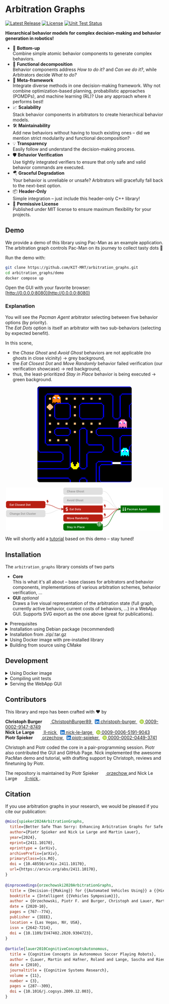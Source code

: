 # Arbitration Graphs

[![Latest Release](https://img.shields.io/github/v/release/KIT-MRT/arbitration_graphs?color=green)](https://github.com/KIT-MRT/arbitration_graphs/releases)
[![License](https://img.shields.io/github/license/KIT-MRT/arbitration_graphs)](./LICENSE)
[![Unit Test Status](https://img.shields.io/github/actions/workflow/status/KIT-MRT/arbitration_graphs/run-unit-tests.yaml?branch=main&label=tests)](https://github.com/KIT-MRT/arbitration_graphs/actions/workflows/run-unit-tests.yaml?query=branch%3Amain)

**Hierarchical behavior models for complex decision-making and behavior generation in robotics!**

<!-- 
TODO: add example arbitration graph from robotics (with POMDP, RL methods)
<img
  src="./docs/assets/img/pacman_arbitrator_safe.svg"
  alt="Example arbitration graph from robotics"
  style="margin:10px; width: 50%"
  align="right"
/>
-->

- 🌱 **Bottom-up**  
  Combine simple atomic behavior components to generate complex behaviors.
- 🧩 **Functional decomposition**  
  Behavior components address *How to do it?* and *Can we do it?*, while Arbitrators decide *What to do?*
 - 🧠 **Meta-framework**  
  Integrate diverse methods in one decision-making framework. Why not combine optimization-based planning, probabilistic approaches (POMDPs), and machine learning (RL)? Use any approach where it performs best!
- 📈 **Scalability**  
  Stack behavior components in arbitrators to create hierarchical behavior models.
- 🛠️ **Maintainability**  
  Add new behaviors without having to touch existing ones – did we mention strict modularity and functional decomposition?
- 💡 **Transparency**  
  Easily follow and understand the decision-making process.
- 🛡️ **Behavior Verification**  
  Use tightly integrated verifiers to ensure that only safe and valid behavior commands are executed.
- 🪂 **Graceful Degradation**  
  Your behavior is unreliable or unsafe? Arbitrators will gracefully fall back to the next-best option.
- 📦 **Header-Only**  
  Simple integration – just include this header-only C++ library!
- 📜 **Permissive License**  
  Published under MIT license to ensure maximum flexibility for your projects.


## Demo

We provide a demo of this library using Pac-Man as an example application.  
The arbitration graph controls Pac-Man on its journey to collect tasty dots 🍬

Run the demo with:

```bash
git clone https://github.com/KIT-MRT/arbitration_graphs.git
cd arbitration_graphs/demo
docker compose up
```

Open the GUI with your favorite browser:  
[http://0.0.0.0:8080](http://0.0.0.0:8080)

### Explanation

You will see the *Pacman Agent* arbitrator selecting between five behavior options (by priority).  
The *Eat Dots* option is itself an arbitrator with two sub-behaviors (selecting by expected benefit).

In this scene,
- the *Chase Ghost* and *Avoid Ghost* behaviors are not applicable (no ghosts in close vicinity) → grey background,
- the *Eat Closest Dot* and *Move Randomly* behavior failed verification (our verification showcase) → red background,
- thus, the least-prioritized *Stay in Place* behavior is being executed → green background.

<p align="center">
  <img src="docs/assets/img/pacman_scenario_cropped.png" width="300" />
</p>
<p align="center">
  <img src="docs/assets/img/pacman_arbitrator_safe.svg" width="500" /> 
</p>


We will shortly add a [tutorial](https://github.com/KIT-MRT/arbitration_graphs/pull/51) based on this demo – stay tuned! 


## Installation

The `arbitration_graphs` library consists of two parts
- **Core**  
  This is what it's all about – base classes for arbitrators and behavior components, implementations of various arbitration schemes, behavior verification, …
- **GUI** *optional*  
  Draws a live visual representation of the arbitration state (full graph, currently active behavior, current costs of behaviors, …) in a WebApp GUI. Supports SVG export as the one above (great for publications).

<details>
<summary>Prerequisites</summary>

First make sure all dependencies are installed:
- [glog](https://github.com/google/glog)
- [util_caching](https://github.com/KIT-MRT/util_caching)
- [yaml-cpp](https://github.com/jbeder/yaml-cpp)
- [Googletest](https://github.com/google/googletest) (optional, if you want to build unit tests)
- [Crow](https://crowcpp.org) (optional, needed for GUI only)

See also the [`Dockerfile`](./Dockerfile) for how to install these packages under Debian or Ubuntu.
</details>

<details>
<summary>Installation using Debian package (recommended)</summary>

We provide a Debian package for easy installation on Debian-based distributions.
Download the latest `.deb` packages for the [core library](https://github.com/KIT-MRT/arbitration_graphs/releases/latest/download/libarbitration-graphs-core-dev.deb)
and optionally for [the gui](https://github.com/KIT-MRT/arbitration_graphs/releases/latest/download/libarbitration-graphs-gui-dev.deb) install them with `dpkg`:

```bash
sudo dpkg -i libarbitration-graphs-core-dev.deb
sudo dpkg -i libarbitration-graphs-gui-dev.deb
```
</details>

<details>
<summary>Installation from .zip/.tar.gz</summary>

As this is a header-only library, no platform-specific compilation is needed.
So, you can also install the files directly from our release [`.zip` or `.tar.gz` archives](https://github.com/KIT-MRT/arbitration_graphs/releases/latest):

```bash
tar xf arbitration_graphs-core.tar.gz --directory=/
tar xf arbitration_graphs-gui.tar.gz --directory=/
```

This installs into `/usr/[include,lib,share]/arbitration_graphs`.
Please read [Serving the WebApp GUI](#serving-the-webapp-gui) below, if you consider custom installation paths and want to use the GUI.

</details> 

<details>
<summary>Using Docker image with pre-installed library</summary>

We provide a Docker image with the library and all dependencies already installed globally.

```bash
docker pull ghcr.io/kit-mrt/arbitration_graphs
```

The library is located under `/usr/local/include/arbitration_graphs/` and `/usr/local/lib/cmake/arbitration_graphs/`.
So, it can be easily loaded with CMake:

```cmake
find_package(arbitration_graphs REQUIRED)
```

</details>

<details>
<summary>Building from source using CMake</summary>

Clone the repository:

```bash
git clone https://github.com/KIT-MRT/arbitration_graphs.git
cd arbitration_graphs
```

Compile and install the project with CMake:

```bash
mkdir -p arbitration_graphs/build
cd arbitration_graphs/build
cmake ..
cmake --build .
sudo cmake --install .
```

In order to skip compiling the GUI, use `cmake -DBUILD_GUI=false ..` instead.

</details>


## Development

<details>
<summary>Using Docker image</summary>

Clone the repository and run the development image

```bash
git clone https://github.com/KIT-MRT/arbitration_graphs.git
cd arbitration_graphs
docker compose build
docker compose run --rm arbitration_graphs_devel
```

This mounts the source into the container's `/home/blinky/arbitration_graphs` folder.
There, you can edit the source code, compile and run the tests etc.

</details>


<details>
<summary>Compiling unit tests</summary>

In order to compile with tests define `BUILD_TESTS=true`
```bash
mkdir -p arbitration_graphs/build
cd arbitration_graphs/build
cmake -DBUILD_TESTS=true ..
cmake --build . -j9
```

Run all unit tests with CTest:

```bash
cmake --build . --target test
```

</details>


<details>
<summary>Serving the WebApp GUI</summary>

The GUI consists of
- a web server with static WebApp files, see [`gui/app`](./gui/app)
- a websocket server providing the arbitration graph state to the WebApp

In order to serve the WebApp files, their location must be known to the executable running the web server.
By default (and without further setup), we support these locations:
- the install path, i.e. `/opt/share/arbitration_graphs`
- the current source path for local builds, i.e. `/home/blinky/arbitration_graphs/gui/app/arbitration_graphs` (only works, if no installation has been found)

If you intend to override these, please use the `APP_DIRECTORY` environment variable to define the WebApp path:

```
APP_DIRECTORY=/my/custom/app/path my_awesome_executable
```

</details>


## Contributors

This library and repo has been crafted with ❤️ by

**Christoph Burger**
&nbsp;
<a href="https://github.com/ChristophBurger89" aria-label="View GitHub profile">
  <img class="github-logo" style="height:1em; position: relative; top:.2em" src="docs/assets/img/github-mark-white.svg" alt="GitHub Invertocat"/>
  ChristophBurger89
</a>
&nbsp;
<a href="https://www.linkedin.com/in/christoph-burger" aria-label="View LinkedIn profile">
  <img style="height:1em; position: relative; top:.2em" src="docs/assets/img/In-Blue-128@2x.png" alt="LinkedIn logo"/>
  christoph-burger
</a>
&nbsp;
<a href="https://orcid.org/0009-0002-9147-8749" aria-label="View ORCID record">
  <img style="height:1em; position: relative; top:.2em" src="docs/assets/img/ORCID-iD_icon_vector.svg" alt="ORCID iD"/>
  0009-0002-9147-8749
</a><br>
**Nick Le Large**
&nbsp;
<a href="https://github.com/ll-nick" aria-label="View GitHub profile">
  <img class="github-logo" style="height:1em; position: relative; top:.2em" src="docs/assets/img/github-mark-white.svg" alt="GitHub Invertocat"/>
  ll-nick
</a>
&nbsp;
<a href="https://www.linkedin.com/in/nick-le-large" aria-label="View LinkedIn profile">
  <img style="height:1em; position: relative; top:.2em" src="docs/assets/img/In-Blue-128@2x.png" alt="LinkedIn logo"/>
  nick-le-large
</a>
&nbsp;
<a href="https://orcid.org/0009-0006-5191-9043" aria-label="View ORCID record">
  <img style="height:1em; position: relative; top:.2em" src="docs/assets/img/ORCID-iD_icon_vector.svg" alt="ORCID iD"/>
  0009-0006-5191-9043
</a><br>
**Piotr Spieker**
&nbsp;
<a href="https://github.com/orzechow" aria-label="View GitHub profile">
  <img class="github-logo" style="height:1em; position: relative; top:.2em" src="docs/assets/img/github-mark-white.svg" alt="GitHub Invertocat"/>
  orzechow
</a>
&nbsp;
<a href="https://www.linkedin.com/in/piotr-spieker" aria-label="View LinkedIn profile">
  <img style="height:1em; position: relative; top:.2em" src="docs/assets/img/In-Blue-128@2x.png" alt="LinkedIn logo"/>
  piotr-spieker
</a>
&nbsp;
<a href="https://orcid.org/0000-0002-0449-3741" aria-label="View ORCID record">
  <img style="height:1em; position: relative; top:.2em" src="docs/assets/img/ORCID-iD_icon_vector.svg" alt="ORCID iD"/>
  0000-0002-0449-3741
</a>

Christoph and Piotr coded the core in a pair-programming session.
Piotr also contributed the GUI and GitHub Page.
Nick implemented the awesome PacMan demo and tutorial, with drafting support by Christoph, reviews and finetuning by Piotr.

The repository is maintained by Piotr Spieker&nbsp;
<a href="https://github.com/orzechow" aria-label="View GitHub profile">
  <img class="github-logo" style="height:1em; position: relative; top:.2em" src="docs/assets/img/github-mark-white.svg" alt="GitHub Invertocat"/>
  orzechow
</a>
and
Nick Le Large&nbsp;
<a href="https://github.com/ll-nick" aria-label="View GitHub profile">
  <img class="github-logo" style="height:1em; position: relative; top:.2em" src="docs/assets/img/github-mark-white.svg" alt="GitHub Invertocat"/>
  ll-nick
</a>.


## Citation

If you use arbitration graphs in your research, we would be pleased if you cite our publication:

```bibtex
@misc{spieker2024ArbitrationGraphs,
  title={Better Safe Than Sorry: Enhancing Arbitration Graphs for Safe and Robust Autonomous Decision-Making}, 
  author={Piotr Spieker and Nick Le Large and Martin Lauer},
  year={2024},
  eprint={2411.10170},
  eprinttype = {arXiv},
  archivePrefix={arXiv},
  primaryClass={cs.RO},
  doi = {10.48550/arXiv.2411.10170},
  url={https://arxiv.org/abs/2411.10170}, 
}

@inproceedings{orzechowski2020ArbitrationGraphs,
  title = {Decision-{{Making}} for {{Automated Vehicles Using}} a {{Hierarchical Behavior-Based Arbitration Scheme}}},
  booktitle = {Intelligent {{Vehicles Symposium}}},
  author = {Orzechowski, Piotr F. and Burger, Christoph and Lauer, Martin},
  date = {2020-10},
  pages = {767--774},
  publisher = {IEEE},
  location = {Las Vegas, NV, USA},
  issn = {2642-7214},
  doi = {10.1109/IV47402.2020.9304723},
}

@article{lauer2010CognitiveConceptsAutonomous,
  title = {Cognitive Concepts in Autonomous Soccer Playing Robots},
  author = {Lauer, Martin and Hafner, Roland and Lange, Sascha and Riedmiller, Martin},
  date = {2010},
  journaltitle = {Cognitive Systems Research},
  volume = {11},
  number = {3},
  pages = {287--309},
  doi = {10.1016/j.cogsys.2009.12.003},
}
```

